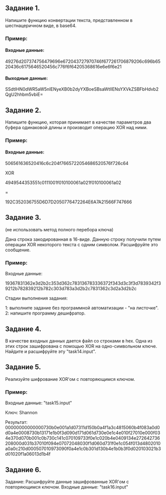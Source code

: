## Задание 1.

Напишите функцию конвертации текста, представленном в шестнацеричном виде, в base64.

### Пример:

#### Входные данные:

49276d207374756479696e672043727970746f677261706879206c696b6520436c6175646520456c776f6f64205368616e6e6f6e21

#### Выходные данные: 

SSdtIHN0dWR5aW5nIENyeXB0b2dyYXBoeSBsaWtlIENsYXVkZSBFbHdvb2QgU2hhbm5vbiE=


## Задание 2.

Напишите функцию, которая принимает в качестве параметров два буфера одинаковой длины и производит операцию XOR над ними.

### Пример:

#### Входные данные:

506561636520416c6c204f7665722054686520576f726c64

XOR

4949544353551c0111001f010100061a021f010100061a02

=

192C352036755D6D7D2050776472264E6A7A21566F747666

## Задание 3.

(не использовать метод полного перебора ключа)

Дана строка закодированная в 16-виде. Данную строку получили путем операции XOR некоторого текста с одним символом. Расшифруйте это сообщение. 

### Пример:

Входные данные:

19367831362e3d2b2c353d362c783136783336372f343d3c3f3d7839342f39212b782839212b782c303d783a3d2b2c7831362c3d2a3d2b2c

Стадии выполнения задания:

1: выполните задание без программной автоматизации - "на листочке".
2: напишите программу дешифратор.

## Задание 4.
В качестве входных данных дается файл со строками в hex. Одна из этих строк зашифрована с помощью XOR на одно-символьном ключе. Найдите и расшифруйте эту "task14.input".

## Задание 5.
Реализуйте шифрование XOR'ом с повторяющимся ключом.


### Пример:

Входные данные: "task15.input"

Ключ: Shannon

Результат: 00000000000000730b0e001a1d07311d150b0a4f1a3c4815060b4f083a0d0d0a4e0008730b13171e1b0f3d090d171d061d730e0e1c4e010f27010e000f034e370d070b001c0b730c141c070109733f0e1c020b4e0409134e272642736208000d031b37010f094e07072048030f1d060d731f0e1c054f013d4802010a0a0c210d000507010973090f0a4e1c0b301d130b4e1b0b3f0d020103021b3d01020f1a06013d1b4f

## Задание 6.
Задание: Расшифруйте данные зашифрованные XOR'ом с повторяющимся ключом.
Входные данные: "task16.input"